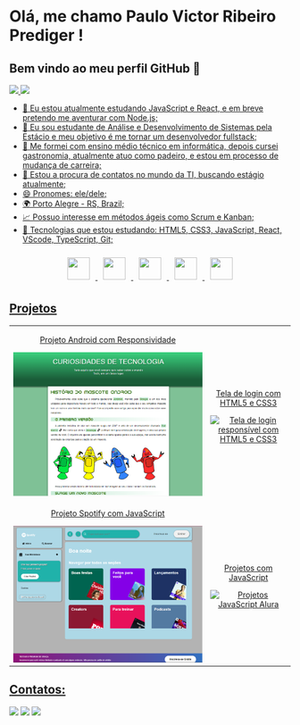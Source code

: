 # Olá, me chamo Paulo Victor Ribeiro Prediger ! 
## Bem vindo ao meu perfil GitHub 👋
<div>
<a href="https://github.com/pauloprediger">
<img loading="lazy" height="180em" src="https://github-readme-stats.vercel.app/api/top-langs/?username=pauloprediger&layout=compact&langs_count=7&theme=dracula"/>
<img loading="lazy" height="180em" src="https://github-readme-stats.vercel.app/api?username=pauloprediger&show_icons=true&theme=dracula&include_all_commits=true&count_private=true"/>
</div>

- 🔭 Eu estou atualmente estudando JavaScript e React, e em breve pretendo me aventurar com Node.js;
- 🌱 Eu sou estudante de Análise e Desenvolvimento de Sistemas pela Estácio e meu objetivo é me tornar um desenvolvedor fullstack;
- 👯 Me formei com ensino médio técnico em informática, depois cursei gastronomia, atualmente atuo como padeiro, e estou em processo de mudança de carreira; 
- 🤔 Estou a procura de contatos no mundo da TI, buscando estágio atualmente;
- 😄 Pronomes: ele/dele; 
- 🌍 Porto Alegre - RS, Brazil;
- 📈 Possuo interesse em métodos ágeis como Scrum e Kanban;
- 💬 Tecnologias que estou estudando: HTML5, CSS3, JavaScript, React, VScode, TypeScript, Git;

<p align="center">
  <img loading="lazy" src="https://cdn.jsdelivr.net/gh/devicons/devicon/icons/git/git-original.svg" width="40" height="40" style="margin: 10px;"/>
  <img src="https://cdn.jsdelivr.net/gh/devicons/devicon@latest/icons/css3/css3-original.svg" width="40" height="40" style="margin: 10px;"/>
  <img src="https://cdn.jsdelivr.net/gh/devicons/devicon@latest/icons/html5/html5-original.svg" width="40" height="40" style="margin: 10px;"/>
  <img src="https://cdn.jsdelivr.net/gh/devicons/devicon@latest/icons/javascript/javascript-original.svg" width="40" height="40" style="margin: 10px;"/>
  <img src="https://cdn.jsdelivr.net/gh/devicons/devicon@latest/icons/react/react-original.svg" width="40" height="40" style="margin: 10px;"/>
</p>

## Projetos 

<table>
  <tr>
    <td align="center">
      <p>Projeto Android com Responsividade</p>
      <a href="https://pauloprediger.github.io/HTML//desafios/android/index.html" target="_blank">
        <img src="https://github.com/pauloprediger/pauloprediger/blob/main/assets/projeto-android.png" class="responsive-img" alt="Projeto Android HTML5 com Responsividade"/>
      </a>
    </td>
    <td align="center">
      <p>Tela de login com HTML5 e CSS3</p>
      <a href="https://pauloprediger.github.io/Login/" target="_blank">
        <img src="https://github.com/pauloprediger/pauloprediger/blob/main/assets/login-respons%C3%ADvel.png" class="responsive-img" alt="Tela de login responsível com HTML5 e CSS3"/>
      </a>
    </td>
  </tr>
  <tr>
    <td align="center">
      <p>Projeto Spotify com JavaScript</p>
      <a href="https://pauloprediger.github.io/Imersao-Alura/" target="_blank">
        <img src="https://github.com/pauloprediger/pauloprediger/blob/main/assets/projeto-Spotigy.png" class="responsive-img" alt="Projeto Spotify Imersão Alura"/>
      </a>
    </td>
    <td align="center">
      <p>Projetos com JavaScript</p>
      <a href="https://pauloprediger.github.io/Praticando-Logica-de-Progamacao/" target="_blank">
        <img src="https://github.com/pauloprediger/pauloprediger/blob/main/assets/exerc%C3%ADcios-java.png" class="responsive-img" alt="Projetos JavaScript Alura"/>
      </a>
    </td>
  </tr>
</table>

## Contatos:
<div>
<a href="https://www.instagram.com/pauloprediger/" target="_blank"><img loading="lazy" src="https://img.shields.io/badge/-Instagram-%23E4405F?style=for-the-badge&logo=instagram&logoColor=white" target="_blank"></a>
<a href = "mailto:pauloprediger99@gmail.com"><img loading="lazy" src="https://img.shields.io/badge/Gmail-D14836?style=for-the-badge&logo=gmail&logoColor=white" target="_blank"></a>
<a href="https://www.linkedin.com/in/paulo-prediger-242629291/" target="_blank"><img loading="lazy" src="https://img.shields.io/badge/-LinkedIn-%230077B5?style=for-the-badge&logo=linkedin&logoColor=white" target="_blank"></a> 
</div>


 
